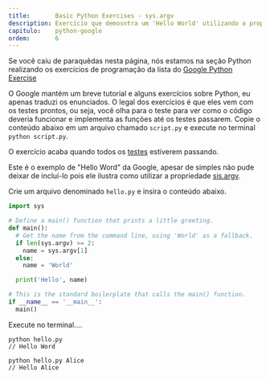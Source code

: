 ```yaml
---
title:       Basic Python Exercises - sys.argv
description: Exercício que demosntra um 'Hello World' utilizando a propriedade sys.argv
capitulo:    python-google
ordem:       6
---
```


<p>
    Se você caiu de paraquêdas nesta página, nós estamos na seção Python realizando os exercícios de programação da
    lista do <a href="https://developers.google.com/edu/python/exercises/basic">Google Python Exercise</a>
</p>
<p>
    O Google mantém um breve tutorial e alguns exercícios sobre Python, eu apenas traduzi os enunciados. O legal dos
    exercícios é que eles vem com os testes prontos, ou seja, você olha para o teste para ver como o código deveria
    funcionar e implementa as funções até os testes passarem. Copie o conteúdo abaixo em um arquivo chamado <code>script.py</code>
    e execute no terminal <code>python script.py</code>.
</p>
<p>
    O exercício acaba quando todos os
    <a href="/python/tdd-primeiros-passos-com-testes-unitarios/">testes</a>
    estiverem passando.
</p>

Este é o exemplo de "Hello Word" da Google, apesar de simples não pude deixar de incluí-lo pois
ele ilustra como utilizar a propriedade [sis.argv](/python/sys-argv/).

Crie um arquivo denominado `hello.py` e insira o conteúdo abaixo.

```python
import sys

# Define a main() function that prints a little greeting.
def main():
  # Get the name from the command line, using 'World' as a fallback.
  if len(sys.argv) >= 2:
    name = sys.argv[1]
  else:
    name = 'World'

  print('Hello', name)

# This is the standard boilerplate that calls the main() function.
if __name__ == '__main__':
  main()
```

Execute no terminal....

    python hello.py
    // Hello Word

    python hello.py Alice
    // Hello Alice